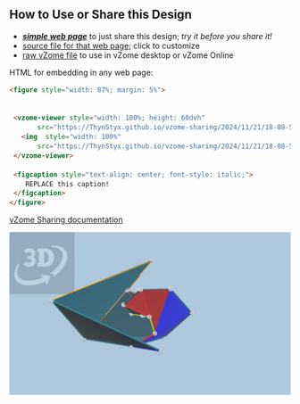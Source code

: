 
## How to Use or Share this Design

 - [***simple web page***](<https://ThynStyx.github.io/vzome-sharing/2024/11/21/18-08-56-Zometool-Scotts-Nautilus-Hybrid-Yellow-and-Blue-struts/>) to just share this design; *try it before you share it!*
 - [source file for that web page](<https://github.com/ThynStyx/vzome-sharing/edit/main/2024/11/21/18-08-56-Zometool-Scotts-Nautilus-Hybrid-Yellow-and-Blue-struts/index.md>); click to customize
 - [raw vZome file](<https://raw.githubusercontent.com/ThynStyx/vzome-sharing/main/2024/11/21/18-08-56-Zometool-Scotts-Nautilus-Hybrid-Yellow-and-Blue-struts/Zometool-Scotts-Nautilus-Hybrid-Yellow-and-Blue-struts.vZome>) to use in vZome desktop or vZome Online
 
 HTML for embedding in any web page:
 ```html
<figure style="width: 87%; margin: 5%">
  
  
  <vzome-viewer style="width: 100%; height: 60dvh" 
        src="https://ThynStyx.github.io/vzome-sharing/2024/11/21/18-08-56-Zometool-Scotts-Nautilus-Hybrid-Yellow-and-Blue-struts/Zometool-Scotts-Nautilus-Hybrid-Yellow-and-Blue-struts.vZome" >
    <img  style="width: 100%"
        src="https://ThynStyx.github.io/vzome-sharing/2024/11/21/18-08-56-Zometool-Scotts-Nautilus-Hybrid-Yellow-and-Blue-struts/Zometool-Scotts-Nautilus-Hybrid-Yellow-and-Blue-struts.png" >
  </vzome-viewer>

  <figcaption style="text-align: center; font-style: italic;">
     REPLACE this caption!
  </figcaption>
</figure>

 ```

[vZome Sharing documentation](https://vzome.github.io/vzome/sharing.html#how-it-works)

![Image](<Zometool-Scotts-Nautilus-Hybrid-Yellow-and-Blue-struts.png>)


